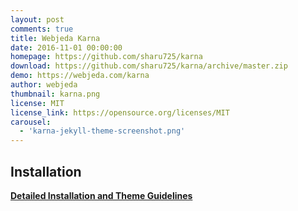 ```yaml
---
layout: post
comments: true
title: Webjeda Karna
date: 2016-11-01 00:00:00
homepage: https://github.com/sharu725/karna
download: https://github.com/sharu725/karna/archive/master.zip
demo: https://webjeda.com/karna
author: webjeda
thumbnail: karna.png
license: MIT
license_link: https://opensource.org/licenses/MIT
carousel:
  - 'karna-jekyll-theme-screenshot.png'
---
```


## Installation

[**Detailed Installation and Theme Guidelines**](https://blog.webjeda.com/jekyll-themes/)
